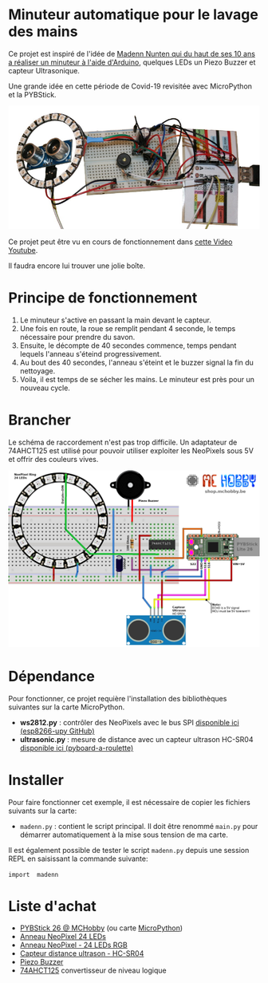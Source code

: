 # Minuteur automatique pour le lavage des mains

Ce projet est inspiré de l'idée de [Madenn Nunten qui du haut de ses 10 ans a réaliser un minuteur à l'aide d'Arduino](http://madenn.space/minuteur-automatique-pour-lavage-mains), quelques LEDs un Piezo Buzzer et capteur Ultrasonique.

Une grande idée en cette période de Covid-19 revisitée avec MicroPython et la PYBStick.

![Brancher](docs/_static/madenn-timer.jpg)

Ce projet peut être vu en cours de fonctionnement dans [cette Video Youtube](https://youtu.be/C3G3JJ85YiM).

Il faudra encore lui trouver une jolie boîte.

# Principe de fonctionnement
1. Le minuteur s'active en passant la main devant le capteur.
2. Une fois en route, la roue se remplit pendant 4 seconde, le temps nécessaire pour prendre du savon.
3. Ensuite, le décompte de 40 secondes commence, temps pendant lequels l'anneau s'éteind progressivement.
4. Au bout des 40 secondes, l'anneau s'éteint et le buzzer signal la fin du nettoyage.
5. Voila, il est temps de se sécher les mains. Le minuteur est près pour un nouveau cycle.

# Brancher
Le schéma de raccordement n'est pas trop difficile. Un adaptateur de 74AHCT125 est utilisé pour pouvoir utiliser exploiter les NeoPixels sous 5V et offrir des couleurs vives.

![Brancher](docs/_static/madenn-timer-to-PYBStick.jpg)

# Dépendance
Pour fonctionner, ce projet requière l'installation des bibliothèques suivantes sur la carte MicroPython.

* __ws2812.py__ : contrôler des NeoPixels avec le bus SPI [disponible ici (esp8266-upy GitHub)](https://github.com/mchobby/esp8266-upy/tree/master/neopixel)
* __ultrasonic.py__ : mesure de distance avec un capteur ultrason HC-SR04 [disponible ici (pyboard-a-roulette)](https://github.com/mchobby/pyboard-a-roulette/tree/master/libraries/ultrasonic)

# Installer
Pour faire fonctionner cet exemple, il est nécessaire de copier les fichiers suivants sur la carte:

* `madenn.py` : contient le script principal. Il doit être renommé `main.py` pour démarrer automatiquement à la mise sous tension de ma carte.

Il est également possible de tester le script `madenn.py` depuis une session REPL en saisissant la commande suivante:

`import  madenn`


# Liste d'achat
* [PYBStick 26 @ MCHobby](https://shop.mchobby.be/fr/micropython/1830-pybstick-lite-26-micropython-et-arduino-3232100018303-garatronic.html) (ou carte [MicroPython](https://shop.mchobby.be/fr/56-micropython))
* [Anneau NeoPixel 24 LEDs](https://shop.mchobby.be/fr/neopixels-et-dotstar/405-anneau-neopixel-24-leds-rgb--3232100004054-adafruit.html)
* [Anneau NeoPixel - 24 LEDs RGB](https://shop.mchobby.be/fr/neopixels-et-dotstar/405-anneau-neopixel-24-leds-rgb--3232100004054-adafruit.html)
* [Capteur distance ultrason - HC-SR04](https://shop.mchobby.be/fr/proximite-distance/561-capteur-distance-ultrason-hc-sr04-3232100005617.html)
* [Piezo Buzzer](https://shop.mchobby.be/fr/autres-capteurs/57-piezo-buzzer-3232100000575.html)
* [74AHCT125](https://shop.mchobby.be/fr/ci/1041-74ahct125-4x-level-shifter-3v-a-5v-3232100010413.html?search_query=74ahct125&results=1) convertisseur de niveau logique
